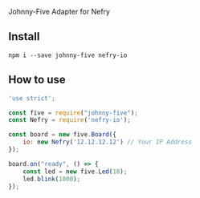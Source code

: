 
Johnny-Five Adapter for Nefry 

## Install

```
npm i --save johnny-five nefry-io
```

## How to use

```app.js
'use strict';

const five = require("johnny-five");
const Nefry = require('nefry-io');

const board = new five.Board({
    io: new Nefry('12.12.12.12') // Your IP Address
});

board.on("ready", () => {
    const led = new five.Led(18);
    led.blink(1000);
});
```